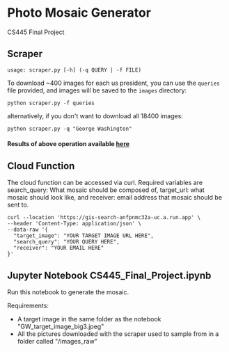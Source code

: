 # Photo Mosaic Generator
CS445 Final Project

## Scraper

``` shell
usage: scraper.py [-h] (-q QUERY | -f FILE)
```

To download ~400 images for each us president, you can use the `queries` file provided, and images will be saved to the `images` directory:
``` shell
python scraper.py -f queries
```

alternatively, if you don't want to download all 18400 images:
``` shell
python scraper.py -q "George Washington"
```

#### Results of above operation available [here](https://drive.google.com/drive/folders/1HODufez2f0zsSry19U79UyZYS7hi9iIn?usp=sharing)

## Cloud Function

The cloud function can be accessed via curl. Required variables are search_query: What mosaic should be composed of, target_url: what mosaic should look like, and receiver: email address that mosaic should be sent to.


``` shell
curl --location 'https://gis-search-anfpnmc32a-uc.a.run.app' \
--header 'Content-Type: application/json' \
--data-raw '{
  "target_image": "YOUR TARGET IMAGE URL HERE",
  "search_query": "YOUR QUERY HERE",
  "receiver": "YOUR EMAIL HERE"
}'
```

## Jupyter Notebook CS445_Final_Project.ipynb

Run this notebook to generate the mosaic.

Requirements:

- A target image in the same folder as the notebook "GW_target_image_big3.jpeg"
- All the pictures downloaded with the scraper used to sample from in a folder called "/images_raw"



